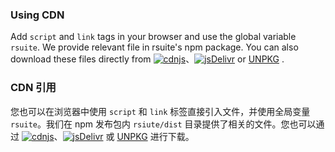### Using CDN

Add `script` and `link` tags in your browser and use the global variable `rsuite`. We provide relevant file in rsuite's npm package. You can also download these files directly from [![cdnjs][cdnjs-badge]][cdnjs-home]、[![jsDelivr][jsdelivr-badge]][jsdelivr-home] or [UNPKG][unpkg-home] .

### CDN 引用

您也可以在浏览器中使用 `script` 和 `link` 标签直接引入文件，并使用全局变量 `rsuite`。我们在 npm 发布包内 `rsiute/dist` 目录提供了相关的文件。您也可以通过 [![cdnjs][cdnjs-badge]][cdnjs-home]、[![jsDelivr][jsdelivr-badge]][jsdelivr-home] 或 [UNPKG][unpkg-home] 进行下载。

[cdnjs-badge]: https://img.shields.io/cdnjs/v/rsuite.svg?style=flat-square
[cdnjs-home]: https://cdnjs.com/libraries/rsuite
[jsdelivr-badge]: https://data.jsdelivr.com/v1/package/npm/rsuite/badge
[jsdelivr-home]: https://www.jsdelivr.com/package/npm/rsuite
[unpkg-home]: https://unpkg.com/browse/rsuite/dist/
